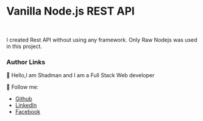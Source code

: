 # Vanilla Node.js REST API  
  

<br/>

I created Rest API without using any framework. Only Raw Nodejs was used in this project.
<br/>


### Author Links  

👋 Hello,I am Shadman and I am a Full Stack Web developer  

🚀 Follow me:  


  - [Github](https://github.com/sakibshadman19)
  - [LinkedIn](https://www.linkedin.com/in/shadman-sakib-95462923a/)
  - [Facebook](https://www.facebook.com/shadman.sakibtanmoy)
  


<!-- all link is here -->


